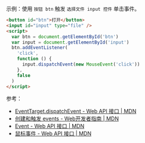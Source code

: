 示例：使用 `按钮 btn` 触发 `选择文件 input 控件` 单击事件。

```html
<button id="btn">打开</button>
<input id="input" type="file" />
<script>
  var btn = document.getElementById('btn')
  var input = document.getElementById('input')
  btn.addEventListener(
    'click',
    function () {
      input.dispatchEvent(new MouseEvent('click'))
    },
    false
  )
</script>
```

参考：

- [EventTarget.dispatchEvent - Web API 接口 | MDN](https://developer.mozilla.org/zh-CN/docs/Web/API/EventTarget/dispatchEvent)
- [创建和触发 events - Web开发者指南 | MDN](https://developer.mozilla.org/zh-CN/docs/Web/Guide/Events/Creating_and_triggering_events)
- [Event - Web API 接口 | MDN](https://developer.mozilla.org/zh-CN/docs/Web/API/Event)
- [鼠标事件 - Web API 接口 | MDN](https://developer.mozilla.org/zh-CN/docs/Web/API/MouseEvent)
